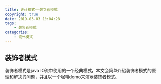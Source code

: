 ```yaml
---
title: 设计模式——装饰者模式
copyright: true
date: 2019-03-03 19:04:28
tags:
	- 装饰者模式
categories:
	- 设计模式
---
```


## 装饰者模式

装饰者模式是java IO流中使用的一个经典模式，本文会简单介绍装饰者模式的原理和解决的问题，并且以一个咖啡demo来演示装饰者模式。

<!-- more -->



